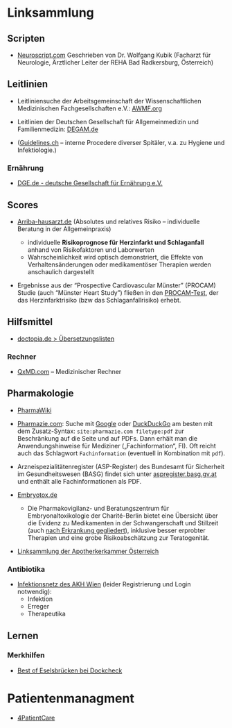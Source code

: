 # Linksammlung

## Scripten

* [Neuroscript.com](http://neuroscript.com/wordpress/) Geschrieben von Dr. Wolfgang Kubik (Facharzt für Neurologie, Ärztlicher Leiter der REHA Bad Radkersburg, Österreich)


## Leitlinien

* Leitliniensuche der Arbeitsgemeinschaft der Wissenschaftlichen Medizinischen Fachgesellschaften e.V.: [AWMF.org](http://www.awmf.org/leitlinien/aktuelle-leitlinien.html)

* Leitlinien der Deutschen Gesellschaft für Allgemeinmedizin und Familienmedizin: [DEGAM.de](http://www.degam.de/degam-leitlinien-379.html) 

* ([Guidelines.ch](https://www.guidelines.ch) – interne Procedere diverser Spitäler, v.a. zu Hygiene und Infektiologie.)

### Ernährung

* [DGE.de - deutsche Gesellschaft für Ernährung e.V.](https://www.dge.de/ernaehrungspraxis/diaetetik/diaetetik-kompakt/)

## Scores

* [Arriba-hausarzt.de](http://arriba-hausarzt.de/) (Absolutes und relatives Risiko – individuelle Beratung in der Allgemeinpraxis)
	- individuelle **Risikoprognose für Herzinfarkt und Schlaganfall** anhand von Risikofaktoren und Laborwerten
	- Wahrscheinlichkeit wird optisch demonstriert, die Effekte von Verhaltensänderungen oder medikamentöser Therapien werden anschaulich dargestellt

* Ergebnisse aus der “Prospective Cardiovascular Münster”  (PROCAM)  Studie  (auch “Münster  Heart  Study”) fließen in den [PROCAM-Test](http://www.assmann-stiftung.de/procam-studie/procam-tests/), der das Herzinfarktrisiko (bzw das Schlaganfallrisiko) erhebt.

## Hilfsmittel

* [doctopia.de > Übersetzungslisten](https://www.doctopia.de/medizinische-uebersetzungen/index.html)

### Rechner

* [QxMD.com](https://www.qxmd.com) –	Medizinischer Rechner


## Pharmakologie

* [PharmaWiki](http://www.pharmawiki.ch/wiki/)

* [Pharmazie.com](Pharmazie.com): Suche mit [Google](https://www.google.at/#q=site:pharmazie.com+filetype:pdf) oder [DuckDuckGo](https://duckduckgo.com/site:pharmazie.com%20filetype:pdf) am besten mit dem Zusatz-Syntax: `site:pharmazie.com filetype:pdf` zur Beschränkung auf die Seite und auf PDFs. Dann erhält man die Anwendungshinweise für Mediziner („Fachinformation“, FI). Oft reicht auch das Schlagwort `Fachinformation` (eventuell in Kombination mit `pdf`).

* Arzneispezialitätenregister (ASP-Register) des Bundesamt für Sicherheit im Gesundheitswesen (BASG) findet sich unter [aspregister.basg.gv.at](https://aspregister.basg.gv.at/) und enthält alle Fachinformationen als PDF.

* [Embryotox.de](http://www.embryotox.de/wirkstoffe-auswahl.html)
	- Die Pharmakovigilanz- und Beratungszentrum für Embryonaltoxikologie
der Charité-Berlin bietet eine Übersicht über die Evidenz zu Medikamenten in der Schwangerschaft und Stillzeit (auch [nach Erkrankung gegliedert](http://www.embryotox.de/erkrankungen-auswahl.html)), inklusive besser erprobter Therapien und eine grobe Risikoabschätzung zur Teratogenität.

* [Linksammlung der Apotherkerkammer Österreich](https://www.apotheker.or.at/internet/oeak/newspresse.nsf/e02b9cd11265691ec1256a7d005209ee/b40f0c32726a17e9c1256ab60035ebb8!OpenDocument)

### Antibiotika

* [Infektionsnetz des AKH Wien](http://infektionsnetz.at) (leider Registrierung und Login notwendig):
  - Infektion
  - Erreger
  - Therapeutika

## Lernen

### Merkhilfen

* [Best of Eselsbrücken bei Dockcheck](http://news.doccheck.com/de/1927/best-of-eselsbrucken/)


# Patientenmanagment

* [4PatientCare](https://4patientcare.com/)